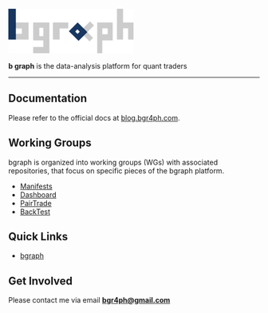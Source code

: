 ![bgraph-logo](./images/bgraph_resize.png)

**b graph** is the data-analysis platform for quant traders

---

## Documentation
Please refer to the official docs at [blog.bgr4ph.com](https://blog.bgr4ph.com).

## Working Groups
bgraph is organized into working groups (WGs) with associated repositories, that focus on specific pieces of the bgraph platform. 

* [Manifests](https://github.com/bgr4ph/manifests)
* [Dashboard](https://github.com/bgr4ph/dashboard)
* [PairTrade](https://github.com/bgr4ph/pair-trade)
* [BackTest](https://github.com/bgr4ph/backtest)

## Quick Links
* [bgraph](https://www.bgr4ph.com)

## Get Involved
Please contact me via email **bgr4ph@gmail.com**

